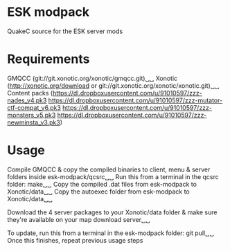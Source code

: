 ESK modpack
===========

QuakeC source for the ESK server mods


Requirements
============

GMQCC (git://git.xonotic.org/xonotic/gmqcc.git)␣␣
Xonotic (http://xonotic.org/download or git://git.xonotic.org/xonotic/xonotic.git)␣␣
Content packs (https://dl.dropboxusercontent.com/u/91010597/zzz-nades_v4.pk3 https://dl.dropboxusercontent.com/u/91010597/zzz-mutator-ctf-compat_v6.pk3 https://dl.dropboxusercontent.com/u/91010597/zzz-monsters_v5.pk3 https://dl.dropboxusercontent.com/u/91010597/zzz-newminsta_v3.pk3)


Usage
=====

Compile GMQCC & copy the compiled binaries to client, menu & server folders inside esk-modpack/qcsrc␣␣
Run this from a terminal in the qcsrc folder: make␣␣
Copy the compiled .dat files from esk-modpack to Xonotic/data␣␣
Copy the autoexec folder from esk-modpack to Xonotic/data␣␣

Download the 4 server packages to your Xonotic/data folder & make sure they're available on your map download server␣␣

To update, run this from a terminal in the esk-modpack folder: git pull␣␣
Once this finishes, repeat previous usage steps
